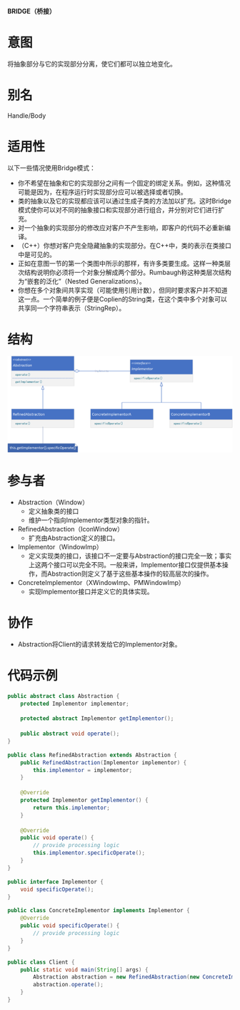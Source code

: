 **BRIDGE（桥接）**

# 意图

将抽象部分与它的实现部分分离，使它们都可以独立地变化。

# 别名

Handle/Body

# 适用性

以下一些情况使用Bridge模式：

* 你不希望在抽象和它的实现部分之间有一个固定的绑定关系。例如，这种情况可能是因为，在程序运行时实现部分应可以被选择或者切换。
* 类的抽象以及它的实现都应该可以通过生成子类的方法加以扩充。这时Bridge模式使你可以对不同的抽象接口和实现部分进行组合，并分别对它们进行扩充。
* 对一个抽象的实现部分的修改应对客户不产生影响，即客户的代码不必重新编译。
* （C++）你想对客户完全隐藏抽象的实现部分。在C++中，类的表示在类接口中是可见的。
* 正如在意图一节的第一个类图中所示的那样，有许多类要生成。这样一种类层次结构说明你必须将一个对象分解成两个部分。Rumbaugh称这种类层次结构为“嵌套的泛化”（Nested Generalizations）。
* 你想在多个对象间共享实现（可能使用引用计数），但同时要求客户并不知道这一点。一个简单的例子便是Coplien的String类，在这个类中多个对象可以共享同一个字符串表示（StringRep）。

# 结构

![class diagram](./assets/class.png)

# 参与者

* Abstraction（Window）
    * 定义抽象类的接口
    * 维护一个指向Implementor类型对象的指针。
* RefinedAbstraction（IconWindow）
    * 扩充由Abstraction定义的接口。
* Implementor（WindowImp）
    * 定义实现类的接口，该接口不一定要与Abstraction的接口完全一致；事实上这两个接口可以完全不同。一般来讲，Implementor接口仅提供基本操作，而Abstraction则定义了基于这些基本操作的较高层次的操作。
* ConcreteImplementor（XWindowImp、PMWindowImp）
    * 实现Implementor接口并定义它的具体实现。

# 协作

* Abstraction将Client的请求转发给它的Implementor对象。

# 代码示例

```java
public abstract class Abstraction {
    protected Implementor implementor;

    protected abstract Implementor getImplementor();

    public abstract void operate();
}
```

```java
public class RefinedAbstraction extends Abstraction {
    public RefinedAbstraction(Implementor implementor) {
        this.implementor = implementor;
    }

    @Override
    protected Implementor getImplementor() {
        return this.implementor;
    }

    @Override
    public void operate() {
        // provide processing logic
        this.implementor.specificOperate();
    }
}
```

```java
public interface Implementor {
    void specificOperate();
}
```

```java
public class ConcreteImplementor implements Implementor {
    @Override
    public void specificOperate() {
        // provide processing logic
    }
}
```

```java
public class Client {
    public static void main(String[] args) {
        Abstraction abstraction = new RefinedAbstraction(new ConcreteImplementor());
        abstraction.operate();
    }
}
```
